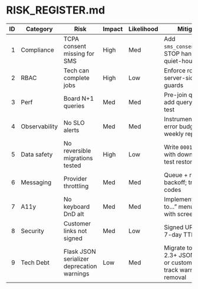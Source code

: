 # RISK_REGISTER.md

| ID | Category | Risk | Impact | Likelihood | Mitigation | Owner | Due | Status |
|---:|---|---|---|---|---|---|---|---|
| 1 | Compliance | TCPA consent missing for SMS | High | Med | Add `sms_consent_status`, STOP handler, quiet-hours guard | Jesus | 2025-08-05 | Open |
| 2 | RBAC | Tech can complete jobs | High | Low | Enforce role checks server-side + UI guards | Jesus | 2025-08-01 | Open |
| 3 | Perf | Board N+1 queries | Med | Med | Pre-join queries; add query-count test | Jesus | 2025-08-08 | Open |
| 4 | Observability | No SLO alerts | Med | Med | Instrument p95, error budgets; weekly report | Jesus | 2025-08-12 | Open |
| 5 | Data safety | No reversible migrations tested | High | Low | Write `0001–0003` with down paths; test restore | Jesus | 2025-08-02 | Open |
| 6 | Messaging | Provider throttling | Med | Med | Queue + retry with backoff; track error codes | Jesus | 2025-08-15 | Open |
| 7 | A11y | No keyboard DnD alt | Med | Med | Implement “Move to…” menu; test with screen reader | Jesus | 2025-08-06 | Open |
| 8 | Security | Customer links not signed | Med | Low | Signed URLs with 7-day TTL | Jesus | 2025-08-20 | Planned |
| 9 | Tech Debt | Flask JSON serializer deprecation warnings | Low | Med | Migrate to Flask 2.3+ JSON provider or custom encoder; track warning removal | Jesus | 2025-10-10 | Open |
